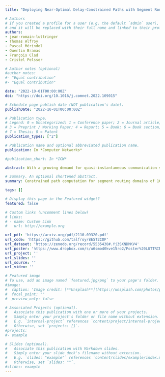 ```yaml
---
title: "Deploying Near-Optimal Delay-Constrained Paths with Segment Routing in Massive-Scale Networks"

# Authors
# If you created a profile for a user (e.g. the default `admin` user), write the username (folder name) here 
# and it will be replaced with their full name and linked to their profile.
authors:
- jean-romain-luttringer
- Thomas Alfroy
- Pascal Mérindol
- Quentin Bramas
- François Clad
- Cristel Pelsser

# Author notes (optional)
#author_notes:
#- "Equal contribution"
#- "Equal contribution"

date: "2022-10-01T00:00:00Z"
doi: "https://doi.org/10.1016/j.comnet.2022.109015"

# Schedule page publish date (NOT publication's date).
publishDate: "2022-10-01T00:00:00Z"

# Publication type.
# Legend: 0 = Uncategorized; 1 = Conference paper; 2 = Journal article;
# 3 = Preprint / Working Paper; 4 = Report; 5 = Book; 6 = Book section;
# 7 = Thesis; 8 = Patent
publication_types: ["2"]

# Publication name and optional abbreviated publication name.
publication: In *Computer Networks* 

#publication_short: In *ICW*

abstract: With a growing demand for quasi-instantaneous communication services such as real-time video streaming, cloud gaming, and industry 4.0 applications, multi-constraint Traffic Engineering (TE) becomes increasingly important. While legacy TE management planes have proven laborious to deploy, Segment Routing (SR) drastically eases the deployment of TE paths and is thus increasingly adopted by Internet Service Providers (ISP). There is a clear need in computing and deploying Delay-Constrained Least-Cost paths (DCLC) with SR for real-time interactive services. However, most current DCLC solutions are not tailored for SR. They also often lack efficiency or guarantees. Similarly to approximation schemes, we argue that the challenge is to design an algorithm providing both performances and guarantees. However, conversely to most of these schemes, we also consider operational constraints to provide a practical, high-performance implementation. We leverage the inherent limitations of delay measurements and account for the operational constraint added by SR to design a new algorithm, best2cop, providing guarantees and performance in all cases. Best2cop outperforms a state-of-the-art algorithm on both random and real networks of up to 1000 nodes. Relying on commodity hardware with a single thread, our algorithm retrieves all non-superfluous 3-dimensional routes in only 250ms and 100ms respectively. This execution time is further reduced using multiple threads, as the design of best2cop enables a speedup almost linear in the number of cores. Finally, we extend best2cop to deal with massive scale ISP by leveraging the multi-area partitioning of these deployments. Thanks to our new topology generator specifically designed to model the realistic patterns of such massive IP networks, we show that best2cop solves DCLC-SR in approximately 1 second even for ISP having more than 100000 routers.

# Summary. An optional shortened abstract.
summary: Constrained path computation for segment routing domains of 100 000 nodes with BEST2COP.

tags: []

# Display this page in the Featured widget?
featured: false

# Custom links (uncomment lines below)
# links:
# - name: Custom Link
#   url: http://example.org

url_pdf: 'https://arxiv.org/pdf/2110.09320.pdf'
url_code: 'https://github.com/talfroy/BEST2COP'
url_dataset: 'https://zenodo.org/record/5535430#.Yj3SXNDMKV4'
url_poster: 'https://www.dropbox.com/s/u6smo40kve15ro2/Poster%20LUTTRINGER%20These.pdf?dl=0'
url_project: ''
url_slides: ''
url_source: ''
url_video: ''

# Featured image
# To use, add an image named `featured.jpg/png` to your page's folder. 
#image:
#  caption: 'Image credit: [**Unsplash**](https://unsplash.com/photos/pLCdAaMFLTE)'
#  focal_point: ""
#  preview_only: false

# Associated Projects (optional).
#   Associate this publication with one or more of your projects.
#   Simply enter your project's folder or file name without extension.
#   E.g. `internal-project` references `content/project/internal-project/index.md`.
#   Otherwise, set `projects: []`.
#projects:
#- example

# Slides (optional).
#   Associate this publication with Markdown slides.
#   Simply enter your slide deck's filename without extension.
#   E.g. `slides: "example"` references `content/slides/example/index.md`.
#   Otherwise, set `slides: ""`.
#slides: example
---
```


